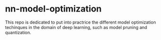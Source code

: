 # nn-model-optimization
This repo is dedicated to put into practrice the different model optimization techinques in the domain of deep learning, such as model pruning and quantization. 
